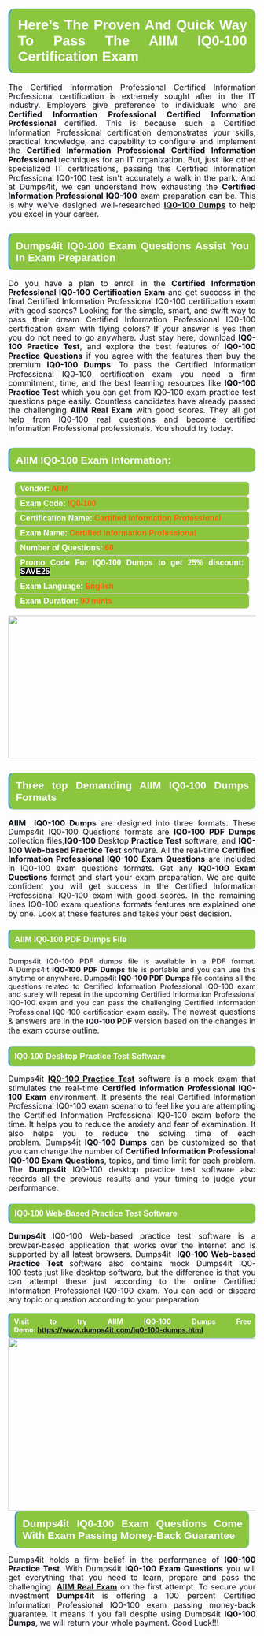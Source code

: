 

<h1 style="text-align: justify;"><span style="font-family:Arial,Helvetica,sans-serif;"><strong><span style="display: block; color: #FFFFFF; background: #8cc63f; border: 0.5px solid #AED6F1; border-left: 3px solid #3498DB; padding: .6em; border-radius: 0.5em;">Here’s The Proven And Quick Way To Pass The AIIM IQ0-100 Certification Exam </span></strong></span></h1>

<p style="margin: 0in 0.0001pt; text-align: justify;"><span style="font-size:12pt"><span style="line-height:115%"><span new="" roman="" style="font-family:" times=""><span style="color:#0e101a">The Certified Information Professional Certified Information Professional certification is extremely sought after in the IT industry. Employers give preference to individuals who are <strong>Certified Information Professional Certified Information Professional</strong> certified. This is because such a Certified Information Professional certification demonstrates your skills, practical knowledge, and capability to configure and implement the <strong>Certified Information Professional Certified Information Professional </strong>techniques for an IT organization. But, just like other specialized IT certifications, passing this Certified Information Professional IQ0-100 test isn't accurately a walk in the park. And at Dumps4it, we can understand how exhausting the <strong>Certified Information Professional IQ0-100</strong> exam preparation can be. This is why we've designed well-researched <strong><a href="https://www.dumps4it.com/iq0-100-dumps.html">IQ0-100 Dumps</a></strong> to help you excel in your career.</span></span></span></span></p>

<h2 style="text-align: justify;"><span style="font-family:Arial,Helvetica,sans-serif;"><strong><span style="display: block; color: #FFFFFF; background: #8cc63f; border: 0.5px solid #AED6F1; border-left: 3px solid #3498DB; padding: .6em; border-radius: 0.5em;">Dumps4it IQ0-100 Exam Questions Assist You In Exam Preparation</span></strong></span></h2>

<p style="text-align: justify;"><span style="font-size:12pt"><span style="line-height:115%"><span new="" roman="" style="font-family:" times=""><span style="color:#0e101a">Do you have a plan to enroll in the <b>Certified Information Professional IQ0-100 Certification Exam</b> and get success in the final Certified Information Professional IQ0-100 certification exam with good scores? Looking for the simple, smart, and swift way to pass their dream Certified Information Professional IQ0-100 certification exam with flying colors? If your answer is yes then you do not need to go anywhere. Just stay here, download <b>IQ0-100 Practice Test</b>, and explore the best features of <b>IQ0-100 Practice Questions</b> if you agree with the features then buy the premium <b>IQ0-100 Dumps</b>. To pass the Certified Information Professional IQ0-100 certification exam you need a firm commitment, time, and the best learning resources like <b>IQ0-100 Practice Test</b> which you can get from IQ0-100 exam practice test questions page easily. Countless candidates have already passed the challenging <b>AIIM Real Exam</b> with good scores. They all got help from IQ0-100 real questions and become certified Information Professional professionals. You should try today.</span></span></span></span><span style="font-size:11pt"><span style="line-height:normal"><span sans-serif="" style="font-family:Calibri,"><span style="font-size:12.0pt"><span style="color:#0e101a"><span style="font-size:12pt"><span new="" roman="" style="font-family:" times=""><span calibri="" style="font-family:"><span style="color:#0e101a"><span style="font-size:14px;"> </span></span></span></span></span></span></span></span></span></span></p>

<h2 style="text-align: justify;"><span style="font-family:Arial,Helvetica,sans-serif;"><strong><span style="display: block; color: #FFFFFF; background: #8cc63f; border: 0.5px solid #AED6F1; border-left: 3px solid #3498DB; padding: .6em; border-radius: 0.5em;">AIIM IQ0-100 Exam Information:</span></strong></span></h2>

<div style="margin: 0cm 10pt; background: rgb(140, 198, 63); border: 1px solid rgb(204, 204, 204); padding: 5px 10px; border-radius: 0.5em; text-align: justify;"><span style="font-family:Arial,Helvetica,sans-serif;"><span style="font-size: 11pt;"><span style="line-height: normal;"><strong><span style="font-size: 12.0pt;"><span style="color: #FFFFFF;">Vendor:</span> <span style="color: #FF6106;">AIIM</span></span></strong></span></span></span></div>

<div style="margin: 0cm 10pt; background: rgb(140, 198, 63); border: 1px solid rgb(204, 204, 204); padding: 5px 10px; border-radius: 0.5em; text-align: justify;"><span style="font-family:Arial,Helvetica,sans-serif;"><span style="font-size: 11pt;"><span style="line-height: normal;"><strong><span style="font-size: 12.0pt;"><span style="color: #FFFFFF;">Exam Code:</span> <span style="color: #FF6106;">IQ0-100</span></span></strong></span></span></span></div>

<div style="margin: 0cm 10pt; background: rgb(140, 198, 63); border: 1px solid rgb(204, 204, 204); padding: 5px 10px; border-radius: 0.5em; text-align: justify;"><span style="font-family:Arial,Helvetica,sans-serif;"><span style="font-size: 11pt;"><span style="line-height: normal;"><strong><span style="font-size: 12.0pt;"><span style="color: #FFFFFF;">Certification Name:</span> <span style="color: #FF6106;">Certified Information Professional</span></span></strong></span></span></span></div>

<div style="margin: 0cm 10pt; background: rgb(140, 198, 63); border: 1px solid rgb(204, 204, 204); padding: 5px 10px; border-radius: 0.5em; text-align: justify;"><span style="font-family:Arial,Helvetica,sans-serif;"><span style="font-size: 11pt;"><span style="line-height: normal;"><strong><span style="font-size: 12.0pt;"><span style="color: #FFFFFF;">Exam Name:</span> <span style="color: #FF6106;">Certified Information Professional</span></span></strong></span></span></span></div>

<div style="margin: 0cm 10pt; background: rgb(140, 198, 63); border: 1px solid rgb(204, 204, 204); padding: 5px 10px; border-radius: 0.5em; text-align: justify;"><span style="font-family:Arial,Helvetica,sans-serif;"><span style="font-size: 11pt;"><span style="line-height: normal;"><strong><span style="font-size: 12.0pt;"><span style="color: #FFFFFF;">Number of Questions: </span><span style="color: #FF6106;">60</span></span></strong></span></span></span></div>

<div style="margin: 0cm 10pt; background: rgb(140, 198, 63); border: 1px solid rgb(204, 204, 204); padding: 5px 10px; border-radius: 0.5em; text-align: justify;"><span style="font-family:Arial,Helvetica,sans-serif;"><span style="font-size: 11pt;"><span style="line-height: normal;"><strong><span style="font-size: 12.0pt;"><span style="color: #FFFFFF;">Promo Code For IQ0-100 Dumps to get 25% discount: </span><span style="color:#FFFFFF;"><span style="background-color:#000000;">SAVE25</span></span></span></strong></span></span></span></div>

<div style="margin: 0cm 10pt; background: rgb(140, 198, 63); border: 1px solid rgb(204, 204, 204); padding: 5px 10px; border-radius: 0.5em; text-align: justify;"><span style="font-family:Arial,Helvetica,sans-serif;"><span style="font-size: 11pt;"><span style="line-height: normal;"><strong><span style="font-size: 12.0pt;"><span style="color: #FFFFFF;">Exam Language:</span> <span style="color: #FF6106;">English</span></span></strong></span></span></span></div>

<div style="margin: 0cm 10pt; background: rgb(140, 198, 63); border: 1px solid rgb(204, 204, 204); padding: 5px 10px; border-radius: 0.5em; text-align: justify;"><span style="font-family:Arial,Helvetica,sans-serif;"><span style="font-size: 11pt;"><span style="line-height: normal;"><strong><span style="font-size: 12.0pt;"><span style="color: #FFFFFF;">Exam Duration: </span><span style="color: #FF6106;">90 mints</span></span></strong></span></span></span></div>

<p style="text-align: center;"><a href="https://www.dumps4it.com/iq0-100-dumps.html"><img src="https://i.imgur.com/tHvwmqt.jpg" style="height: 290px; width: 700px;" /></a></p>

<h2 style="text-align: justify;"><span style="font-family:Arial,Helvetica,sans-serif;"><strong><span style="display: block; color: #FFFFFF; background: #8cc63f; border: 0.5px solid #AED6F1; border-left: 3px solid #3498DB; padding: .6em; border-radius: 0.5em;">Three top Demanding AIIM IQ0-100 Dumps Formats</span></strong></span></h2>

<p style="text-align:justify; margin-right:0in; margin-left:0in"><span style="font-size:12pt"><span style="line-height:115%"><span new="" roman="" style="font-family:" times=""><b><span style="color:#0e101a">AIIM  IQ0-100 Dumps</span></b><span style="color:#0e101a"> are designed into three formats. These Dumps4it IQ0-100 Questions formats are <b>IQ0-100 PDF Dumps </b>collection files,<b>IQ0-100 </b>Desktop<b> Practice Test</b> software, and <b>IQ0-100 Web-based Practice Test</b> software. All the real-time <b>Certified Information Professional IQ0-100 Exam Questions</b> are included in IQ0-100 exam questions formats. Get any <b>IQ0-100 Exam Questions </b>format and start your exam preparation. We are quite confident you will get success in the Certified Information Professional IQ0-100 exam with good scores. In the remaining lines IQ0-100 exam questions formats features are explained one by one. Look at these features and takes your best decision.</span></span></span></span></p>

<h3 style="text-align: justify;"><span style="font-family:Arial,Helvetica,sans-serif;"><strong><span style="display: block; color: #FFFFFF; background: #8cc63f; border: 0.5px solid #AED6F1; border-left: 3px solid #3498DB; padding: .6em; border-radius: 0.5em;">AIIM IQ0-100 PDF Dumps File</span></strong></span></h3>

<p style="text-align: justify;"><span style="font-size:11pt"><span style="line-height:115%"><span sans-serif="" style="font-family:Calibri,"><span new="" roman="" style="font-family:" times=""><span style="color:#0e101a">Dumps4it IQ0-100 PDF dumps file </span></span><span new="" roman="" style="font-family:" times=""><span style="color:#0e101a">is available in a PDF format. A Dumps4it <b>IQ0-100 PDF Dumps </b>file is portable and you can use this anytime or anywhere. Dumps4it <b>IQ0-100 PDF Dumps </b>file contains all the questions related to Certified Information Professional IQ0-100 exam and surely will repeat in the upcoming Certified Information Professional IQ0-100 exam and you can pass the challenging Certified Information Professional IQ0-100 certification exam easily. </span></span><span style="font-size:12.0pt"><span style="line-height:115%"><span new="" roman="" style="font-family:" times="">The newest questions & answers are in the </span></span></span><b><span new="" roman="" style="font-family:" times=""><span style="color:#0e101a">IQ0-100 </span></span></b><b><span style="font-size:12.0pt"><span style="line-height:115%"><span new="" roman="" style="font-family:" times="">PDF</span></span></span></b><span style="font-size:12.0pt"><span style="line-height:115%"><span new="" roman="" style="font-family:" times=""> version based on the changes in the exam course outline.</span></span></span></span></span></span></p>

<h3 style="text-align: justify;"><span style="font-family:Arial,Helvetica,sans-serif;"><strong><span style="display: block; color: #FFFFFF; background: #8cc63f; border: 0.5px solid #AED6F1; border-left: 3px solid #3498DB; padding: .6em; border-radius: 0.5em;">IQ0-100 Desktop Practice Test Software </span></strong></span></h3>

<p style="margin: 0in 0.0001pt; text-align: justify;"><span style="font-size:12pt"><span style="line-height:115%"><span new="" roman="" style="font-family:" times=""><span style="color:#0e101a">Dumps4it <a href="https://www.dumps4it.com/iq0-100-dumps.html"><b>IQ0-100 Practice Test</b></a> software is a mock exam that stimulates the real-time <b>Certified Information Professional IQ0-100 Exam</b> environment. It presents the real Certified Information Professional IQ0-100 exam scenario to feel like you are attempting the Certified Information Professional IQ0-100 exam before the time. It helps you to reduce the anxiety and fear of examination. It also helps you to reduce the solving time of each problem. Dumps4it <b>IQ0-100 </b><b>Dumps</b> can be customized so that you can change the number of <b>Certified Information Professional IQ0-100 Exam </b><b>Questions</b>, topics, and time limit for each problem. The <b>Dumps4it</b> IQ0-100 desktop practice test software also records all the previous results and your timing to judge your performance.</span></span></span></span></p>

<h3 style="text-align: justify;"><span style="font-family:Arial,Helvetica,sans-serif;"><strong><span style="display: block; color: #FFFFFF; background: #8cc63f; border: 0.5px solid #AED6F1; border-left: 3px solid #3498DB; padding: .6em; border-radius: 0.5em;">IQ0-100 Web-Based Practice Test Software </span></strong></span></h3>

<p style="margin: 0in 0.0001pt; text-align: justify;"><span style="font-size:12pt"><span style="line-height:115%"><span new="" roman="" style="font-family:" times=""><b><span style="color:#0e101a">Dumps4it </span></b><span style="color:#0e101a">IQ0-100 Web-based practice test software is a browser-based application that works over the internet and is supported by all latest browsers. Dumps4it  <b>IQ0-100 Web-based Practice Test </b>software </span><span style="color:#0e101a">also contains mock Dumps4it IQ0-100 tests just like desktop software, but the difference is that you can attempt these just according to the online Certified Information Professional IQ0-100 exam. You can add or discard any topic or question according to your preparation.</span></span></span></span></p>

<p style="margin: 0in 0.0001pt; text-align: justify;"> </p>

<p style="margin: 0in 0.0001pt; text-align: justify;"><strong><span style="display: block; color: #FFFFFF; background: #8cc63f; border: 0.5px solid #AED6F1; border-left: 3px solid #3498DB; padding: .6em; border-radius: 0.5em;">Visit to try AIIM IQ0-100 Dumps Free Demo: <a href="https://www.dumps4it.com/iq0-100-dumps.html">https://www.dumps4it.com/iq0-100-dumps.html</a></span></strong></p>

<p style="margin: 0in 0.0001pt; text-align: center;"><a href="https://www.dumps4it.com/iq0-100-dumps.html" target="_blank"><img src="https://i.imgur.com/6NxvPHs.jpg" style="width: 700px; height: 350px;" /></a></p>

<h2 style="margin: 0in 10pt; text-align: justify;"><span style="font-family:Arial,Helvetica,sans-serif;"><strong><span style="display: block; color: #FFFFFF; background: #8cc63f; border: 0.5px solid #AED6F1; border-left: 3px solid #3498DB; padding: .6em; border-radius: 0.5em;">Dumps4it IQ0-100 Exam Questions Come With Exam Passing Money-Back Guarantee</span></strong></span></h2>

<p style="text-align: justify;"><span style="font-size:12pt"><span style="line-height:115%"><span new="" roman="" style="font-family:" times=""><span style="color:#0e101a">Dumps4it holds a firm belief in the performance of <b> IQ0-100 Practice Test</b>. With Dumps4it <b>IQ0-100 Exam Questions</b> you will get everything that you need to learn, prepare and pass the challenging <b> </b><a href="https://www.dumps4it.com/aiim-real-exams.html"><b>AIIM Real Exam</b></a> on the first attempt. To secure your investment <b>Dumps4it </b>is offering a 100 percent Certified Information Professional IQ0-100 exam passing money-back guarantee. It means if you fail despite using Dumps4it <b>IQ0-100 Dumps</b>, we will return your whole payment. Good Luck!!!</span></span></span></span></p>

<h3 style="text-align: justify;"> </h3>
<gdiv></gdiv><gdiv></gdiv><gdiv></gdiv><gdiv></gdiv><gdiv></gdiv><gdiv></gdiv><gdiv></gdiv><gdiv></gdiv><gdiv></gdiv><gdiv></gdiv><gdiv></gdiv><gdiv></gdiv><gdiv></gdiv><gdiv></gdiv><gdiv></gdiv><gdiv></gdiv><gdiv></gdiv><gdiv></gdiv><gdiv></gdiv><gdiv></gdiv><gdiv></gdiv><gdiv></gdiv><gdiv></gdiv><gdiv></gdiv><gdiv></gdiv><gdiv></gdiv><gdiv></gdiv><gdiv></gdiv><gdiv></gdiv><gdiv></gdiv>

